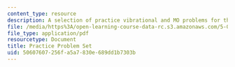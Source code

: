 ```yaml
---
content_type: resource
description: A selection of practice vibrational and MO problems for the final exam.
file: /media/https%3A/open-learning-course-data-rc.s3.amazonaws.com/5-04-principles-of-inorganic-chemistry-ii-fall-2008/50607607256fa5a7830e689dd1b7303b_5_04_f08_ps5.pdf
file_type: application/pdf
resourcetype: Document
title: Practice Problem Set
uid: 50607607-256f-a5a7-830e-689dd1b7303b
---
```

